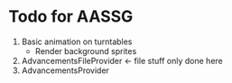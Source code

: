 # Todo for AASSG

1. Basic animation on turntables
    - Render background sprites
2. AdvancementsFileProvider <- file stuff only done here
3. AdvancementsProvider
